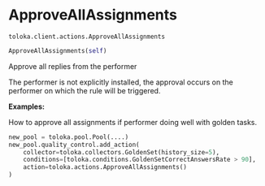 # ApproveAllAssignments
`toloka.client.actions.ApproveAllAssignments`

```python
ApproveAllAssignments(self)
```

Approve all replies from the performer


The performer is not explicitly installed, the approval occurs on the performer on which the rule will be triggered.


**Examples:**

How to approve all assignments if performer doing well with golden tasks.

```python
new_pool = toloka.pool.Pool(....)
new_pool.quality_control.add_action(
    collector=toloka.collectors.GoldenSet(history_size=5),
    conditions=[toloka.conditions.GoldenSetCorrectAnswersRate > 90],
    action=toloka.actions.ApproveAllAssignments()
)
```
